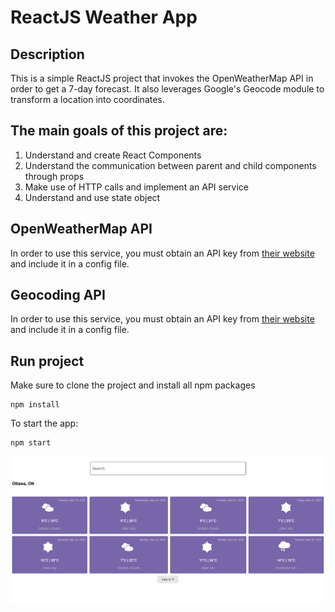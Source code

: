 # ReactJS Weather App 

## Description 

This is a simple ReactJS project that invokes the OpenWeatherMap API in order to get a 7-day forecast. It also leverages Google's Geocode module to transform a location into coordinates. 

## The main goals of this project are:
1. Understand and create React Components
2. Understand the communication between parent and child components through props 
3. Make use of HTTP calls and implement an API service 
4. Understand and use state object

## OpenWeatherMap API 

In order to use this service, you must obtain an API key from [their website](https://openweathermap.org/price) and include it in a config file. 


## Geocoding API 

In order to use this service, you must obtain an API key from [their website](https://developers.google.com/maps/documentation/geocoding/start) and include it in a config file. 

## Run project

Make sure to clone the project and install all npm packages 

``` 
npm install 
```

To start the app: 

``` 
npm start
```

![A screenshot of the app UI](public/app-UI.png)